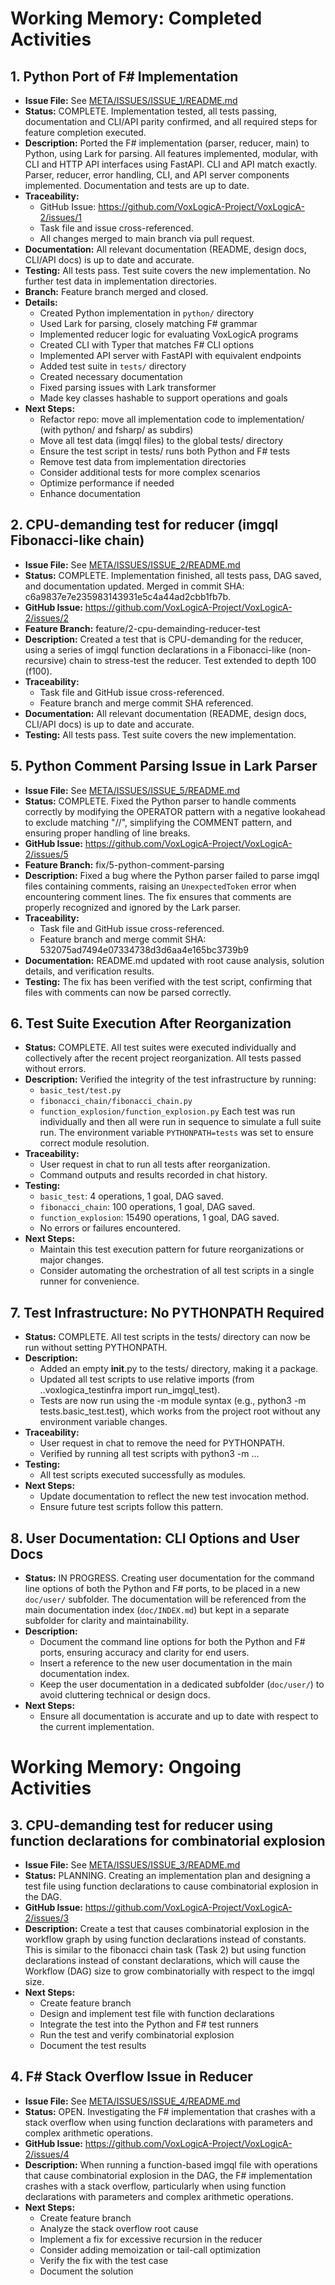 # Working Memory: Completed Activities

## 1. Python Port of F# Implementation

- **Issue File:** See [META/ISSUES/ISSUE_1/README.md](ISSUES/ISSUE_1/README.md)
- **Status:** COMPLETE. Implementation tested, all tests passing, documentation and CLI/API parity confirmed, and all required steps for feature completion executed.
- **Description:** Ported the F# implementation (parser, reducer, main) to Python, using Lark for parsing. All features implemented, modular, with CLI and HTTP API interfaces using FastAPI. CLI and API match exactly. Parser, reducer, error handling, CLI, and API server components implemented. Documentation and tests are up to date.
- **Traceability:**
  - GitHub Issue: https://github.com/VoxLogicA-Project/VoxLogicA-2/issues/1
  - Task file and issue cross-referenced.
  - All changes merged to main branch via pull request.
- **Documentation:** All relevant documentation (README, design docs, CLI/API docs) is up to date and accurate.
- **Testing:** All tests pass. Test suite covers the new implementation. No further test data in implementation directories.
- **Branch:** Feature branch merged and closed.
- **Details:**
  - Created Python implementation in `python/` directory
  - Used Lark for parsing, closely matching F# grammar
  - Implemented reducer logic for evaluating VoxLogicA programs
  - Created CLI with Typer that matches F# CLI options
  - Implemented API server with FastAPI with equivalent endpoints
  - Added test suite in `tests/` directory
  - Created necessary documentation
  - Fixed parsing issues with Lark transformer
  - Made key classes hashable to support operations and goals
- **Next Steps:**
  - Refactor repo: move all implementation code to implementation/ (with python/ and fsharp/ as subdirs)
  - Move all test data (imgql files) to the global tests/ directory
  - Ensure the test script in tests/ runs both Python and F# tests
  - Remove test data from implementation directories
  - Consider additional tests for more complex scenarios
  - Optimize performance if needed
  - Enhance documentation

## 2. CPU-demanding test for reducer (imgql Fibonacci-like chain)

- **Issue File:** See [META/ISSUES/ISSUE_2/README.md](ISSUES/ISSUE_2/README.md)
- **Status:** COMPLETE. Implementation finished, all tests pass, DAG saved, and documentation updated. Merged in commit SHA: c6a9837e7e235983143931e5c4a44ad2cbb1fb7b.
- **GitHub Issue:** https://github.com/VoxLogicA-Project/VoxLogicA-2/issues/2
- **Feature Branch:** feature/2-cpu-demainding-reducer-test
- **Description:** Created a test that is CPU-demanding for the reducer, using a series of imgql function declarations in a Fibonacci-like (non-recursive) chain to stress-test the reducer. Test extended to depth 100 (f100).
- **Traceability:**
  - Task file and GitHub issue cross-referenced.
  - Feature branch and merge commit SHA referenced.
- **Documentation:** All relevant documentation (README, design docs, CLI/API docs) is up to date and accurate.
- **Testing:** All tests pass. Test suite covers the new implementation.

## 5. Python Comment Parsing Issue in Lark Parser

- **Issue File:** See [META/ISSUES/ISSUE_5/README.md](ISSUES/ISSUE_5/README.md)
- **Status:** COMPLETE. Fixed the Python parser to handle comments correctly by modifying the OPERATOR pattern with a negative lookahead to exclude matching "//", simplifying the COMMENT pattern, and ensuring proper handling of line breaks.
- **GitHub Issue:** https://github.com/VoxLogicA-Project/VoxLogicA-2/issues/5
- **Feature Branch:** fix/5-python-comment-parsing
- **Description:** Fixed a bug where the Python parser failed to parse imgql files containing comments, raising an `UnexpectedToken` error when encountering comment lines. The fix ensures that comments are properly recognized and ignored by the Lark parser.
- **Traceability:**
  - Task file and GitHub issue cross-referenced.
  - Feature branch and merge commit SHA: 532075ad7494e07334738d3d6aa4e165bc3739b9
- **Documentation:** README.md updated with root cause analysis, solution details, and verification results.
- **Testing:** The fix has been verified with the test script, confirming that files with comments can now be parsed correctly.

## 6. Test Suite Execution After Reorganization

- **Status:** COMPLETE. All test suites were executed individually and collectively after the recent project reorganization. All tests passed without errors.
- **Description:** Verified the integrity of the test infrastructure by running:
  - `basic_test/test.py`
  - `fibonacci_chain/fibonacci_chain.py`
  - `function_explosion/function_explosion.py`
    Each test was run individually and then all were run in sequence to simulate a full suite run. The environment variable `PYTHONPATH=tests` was set to ensure correct module resolution.
- **Traceability:**
  - User request in chat to run all tests after reorganization.
  - Command outputs and results recorded in chat history.
- **Testing:**
  - `basic_test`: 4 operations, 1 goal, DAG saved.
  - `fibonacci_chain`: 100 operations, 1 goal, DAG saved.
  - `function_explosion`: 15490 operations, 1 goal, DAG saved.
  - No errors or failures encountered.
- **Next Steps:**
  - Maintain this test execution pattern for future reorganizations or major changes.
  - Consider automating the orchestration of all test scripts in a single runner for convenience.

## 7. Test Infrastructure: No PYTHONPATH Required

- **Status:** COMPLETE. All test scripts in the tests/ directory can now be run without setting PYTHONPATH.
- **Description:**
  - Added an empty **init**.py to the tests/ directory, making it a package.
  - Updated all test scripts to use relative imports (from ..voxlogica_testinfra import run_imgql_test).
  - Tests are now run using the -m module syntax (e.g., python3 -m tests.basic_test.test), which works from the project root without any environment variable changes.
- **Traceability:**
  - User request in chat to remove the need for PYTHONPATH.
  - Verified by running all test scripts with python3 -m ...
- **Testing:**
  - All test scripts executed successfully as modules.
- **Next Steps:**
  - Update documentation to reflect the new test invocation method.
  - Ensure future test scripts follow this pattern.

## 8. User Documentation: CLI Options and User Docs

- **Status:** IN PROGRESS. Creating user documentation for the command line options of both the Python and F# ports, to be placed in a new `doc/user/` subfolder. The documentation will be referenced from the main documentation index (`doc/INDEX.md`) but kept in a separate subfolder for clarity and maintainability.
- **Description:**
  - Document the command line options for both the Python and F# ports, ensuring accuracy and clarity for end users.
  - Insert a reference to the new user documentation in the main documentation index.
  - Keep the user documentation in a dedicated subfolder (`doc/user/`) to avoid cluttering technical or design docs.
- **Next Steps:**
  - Ensure all documentation is accurate and up to date with respect to the current implementation.

# Working Memory: Ongoing Activities

## 3. CPU-demanding test for reducer using function declarations for combinatorial explosion

- **Issue File:** See [META/ISSUES/ISSUE_3/README.md](ISSUES/ISSUE_3/README.md)
- **Status:** PLANNING. Creating an implementation plan and designing a test file using function declarations to cause combinatorial explosion in the DAG.
- **GitHub Issue:** https://github.com/VoxLogicA-Project/VoxLogicA-2/issues/3
- **Description:** Create a test that causes combinatorial explosion in the workflow graph by using function declarations instead of constants. This is similar to the fibonacci chain task (Task 2) but using function declarations instead of constant declarations, which will cause the Workflow (DAG) size to grow combinatorially with respect to the imgql size.
- **Next Steps:**
  - Create feature branch
  - Design and implement test file with function declarations
  - Integrate the test into the Python and F# test runners
  - Run the test and verify combinatorial explosion
  - Document the test results

## 4. F# Stack Overflow Issue in Reducer

- **Issue File:** See [META/ISSUES/ISSUE_4/README.md](ISSUES/ISSUE_4/README.md)
- **Status:** OPEN. Investigating the F# implementation that crashes with a stack overflow when using function declarations with parameters and complex arithmetic operations.
- **GitHub Issue:** https://github.com/VoxLogicA-Project/VoxLogicA-2/issues/4
- **Description:** When running a function-based imgql file with operations that cause combinatorial explosion in the DAG, the F# implementation crashes with a stack overflow, particularly when using function declarations with parameters and complex arithmetic operations.
- **Next Steps:**
  - Create feature branch
  - Analyze the stack overflow root cause
  - Implement a fix for excessive recursion in the reducer
  - Consider adding memoization or tail-call optimization
  - Verify the fix with the test case
  - Document the solution
